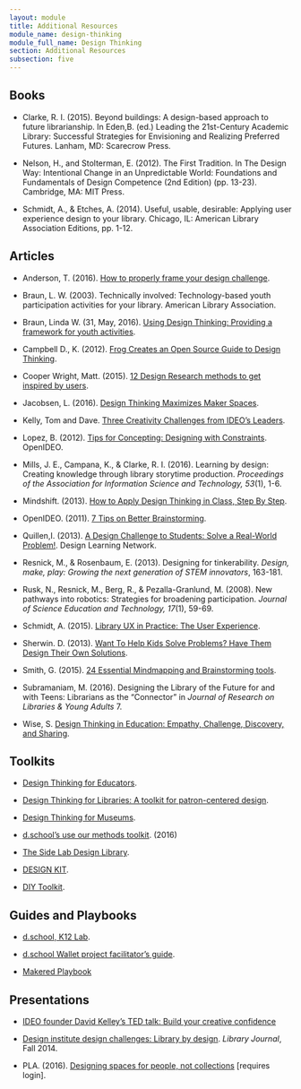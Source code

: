 ```yaml
---
layout: module
title: Additional Resources
module_name: design-thinking
module_full_name: Design Thinking
section: Additional Resources
subsection: five
---
```


## Books 

- Clarke, R. I. (2015). Beyond buildings: A design-based approach to future librarianship. In Eden,B. (ed.) Leading the 21st-Century Academic Library: Successful Strategies for Envisioning and Realizing Preferred Futures. Lanham, MD: Scarecrow Press.

- Nelson, H., and Stolterman, E. (2012). The First Tradition. In The Design Way: Intentional Change in an Unpredictable World: Foundations and Fundamentals of Design Competence (2nd Edition) (pp. 13-23). Cambridge, MA: MIT Press.

- Schmidt, A., & Etches, A. (2014). Useful, usable, desirable: Applying user experience design to your library. Chicago, IL: American Library Association Editions, pp. 1-12.

## Articles

- Anderson, T. (2016). [How to properly frame your design challenge](https://medium.com/digital-experience-design/how-to-properly-frame-your-design-challenge-36104910dfc8#.8uy6hlwvg). 

- Braun, L. W. (2003). Technically involved: Technology-based youth participation activities for your library. American Library Association.

- Braun, Linda W. (31, May, 2016). [Using Design Thinking: Providing a framework for youth activities](https://americanlibrariesmagazine.org/2016/05/31/using-design-thinking/).

- Campbell D., K. (2012). [Frog Creates an Open Source Guide to Design Thinking](http://www.fastcodesign.com/1671237/frog-creates-an-open-source-guide-to-design-thinking/3).

- Cooper Wright, Matt. (2015). [12 Design Research methods to get inspired by users](https://medium.com/design-research-methods/12-design-research-methods-to-get-inspired-by-users-cae4789a094b#.nik5y5owu).

- Jacobsen, L. (2016). [Design Thinking Maximizes Maker Spaces](http://www.slj.com/2016/03/technology/design-thinking-maximizes-maker-spaces/#_).

- Kelly, Tom and Dave. [Three Creativity Challenges from IDEO’s Leaders](https://hbr.org/2013/11/three-creativity-challenges-from-ideos-leaders).

- Lopez, B. (2012). [Tips for Concepting: Designing with Constraints](https://web.archive.org/web/20201030150107/https://challenges.openideo.com/blog/tips-for-concepting-designing-with-constraints). OpenIDEO. 

- Mills, J. E., Campana, K., & Clarke, R. I. (2016). Learning by design: Creating knowledge through library storytime production. _Proceedings of the Association for Information Science and Technology, 53_(1), 1-6. 

- Mindshift. (2013). [How to Apply Design Thinking in Class, Step By Step](https://ww2.kqed.org/mindshift/2013/06/26/how-to-use-design-thinking-in-class-step-by-step/).

- OpenIDEO. (2011). [7 Tips on Better Brainstorming](https://web.archive.org/web/20190401110327/https://challenges.openideo.com/blog/seven-tips-on-better-brainstorming).

- Quillen,I. (2013). [A Design Challenge to Students: Solve a Real-World Problem!](http://www.designlearning.us/mindshift-article-april-2013). Design Learning Network.

- Resnick,  M.,  &  Rosenbaum,  E.  (2013).  Designing  for  tinkerability. _Design,  make,  play:  Growing  the  next generation of STEM innovators_, 163-181. 

- Rusk,  N.,  Resnick,  M.,  Berg,  R.,  &  Pezalla-Granlund,  M. (2008).  New  pathways  into  robotics:  Strategies  for broadening participation. _Journal of Science Education and Technology, 17_(1), 59-69.

- Schmidt, A. (2015). [Library UX in Practice: The User Experience](http://lj.libraryjournal.com/2015/03/opinion/aaron-schmidt/). 

- Sherwin. D. (2013). [Want To Help Kids Solve Problems? Have Them Design Their Own Solutions](http://www.fastcodesign.com/1672941/want-to-help-kids-solve-problems-have-them-design-their-own-solutions).

- Smith, G. (2015). [24 Essential Mindmapping and Brainstorming tools](http://mashable.com/2013/09/25/mind-mapping-tools/#eRetVQE8e8qN).

- Subramaniam, M. (2016). Designing the Library of the Future for and with Teens: Librarians as the “Connector” in _Journal of Research on Libraries & Young Adults_ 7.

- Wise, S. [Design Thinking in Education: Empathy, Challenge, Discovery, and Sharing](https://www.edutopia.org/blog/design-thinking-empathy-challenge-discovery-sharing-susie-wise). 

## Toolkits

- [Design Thinking for Educators](http://www.designthinkingforeducators.com/). 

- [Design Thinking for Libraries: A toolkit for patron-centered design](http://designthinkingforlibraries.com). 

- [Design Thinking for Museums](https://designthinkingformuseums.net).

- [d.school’s use our methods toolkit](http://dschool.stanford.edu/use-our-methods/). (2016)

- [The Side Lab Design Library](http://thesidelab.com/design-library/).

- [DESIGN KIT](http://www.designkit.org/).

- [DIY Toolkit](http://diytoolkit.org/).

## Guides and Playbooks

- [d.school, K12 Lab](https://dschool.stanford.edu/programs/k12-lab-network). 

- [d.school Wallet project facilitator’s guide](https://dschool.stanford.edu/programs/k12-lab-network).

- [Makered Playbook](http://makered.org/wp-content/uploads/2014/09/Makerspace-Playbook-Feb-2013.pdf)

## Presentations 

- [IDEO founder David Kelley’s TED talk: Build your creative confidence](http://www.ted.com/talks/david_kelley_how_to_Build_your_creative_confidence) 

- [Design institute design challenges: Library by design](http://bit.ly/2dbmMFn). _Library Journal_, Fall 2014.

- PLA. (2016). [Designing spaces for people, not collections](http://www.ala.org/pla/onlinelearning/webinars/pla2016rewind/spaces) [requires login].